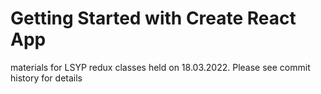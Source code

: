 # Getting Started with Create React App

materials for LSYP redux classes held on 18.03.2022.
Please see commit history for details